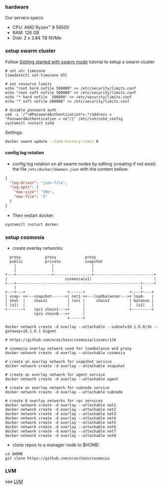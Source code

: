 ### hardware
Our servers specs:
- CPU: AMD Ryzen™ 9 5950X
- RAM: 128 GB
- Disk: 2 x 3.84 TB NVMe


### setup swarm cluster
Follow [Getting started with swarm mode](https://docs.docker.com/engine/swarm/swarm-tutorial/) tutorial to setup a swarm cluster

```console
# set utc timezone
timedatectl set-timezone UTC

# set resource limits
echo "root hard nofile 500000" >> /etc/security/limits.conf
echo "root soft nofile 500000" >> /etc/security/limits.conf
echo "* hard nofile  500000" >> /etc/security/limits.conf
echo "* soft nofile 500000" >> /etc/security/limits.conf

# disable password auth
sed -i '/^\#PasswordAuthentication*=.*/address = "PasswordAuthentication = no"/}' /etc/ssh/sshd_config
systemctl restart sshd
```

Settings
```bash
docker swarm update --task-history-limit 0
```

#### config log rotation
- config log rotation on all swarm nodes by editing (creating if not exist) the file `/etc/docker/daemon.json` with the content bellow.
```json
{
  "log-driver": "json-file",
  "log-opts": {
    "max-size": "50m",
    "max-file": "3"
  }
}
```

- Then restart docker:
```bash
systemctl restart docker
```

### setup cosmosia

- create overlay networks:

```
  proxy           proxy             proxy
  public          private           snapshot
    |                |                 |
    |                |                 |
+---+----------------+-----------------+---------------------------+
|                          cosmosia(x1)                            |
+---+--------------------------------------------------------+-----+
    |                                                        |
+---+---+                   +------+                    +----+----+
| snap- +<---snapshot------>| net1 +<---loadbalancer--->+ load-   |
| shot  |    chain1         | (xn) |     chain1         | balance |
| (x1)  |                   |      |                    |  (x1)   |
+-------+    rpc1 chain1--->+      |                    +---------+ 
             rpcn chain8--->+      |                             
                            +------+                            
```




```console
docker network create -d overlay --attachable --subnet=10.1.0.0/16 --gateway=10.1.0.1 bignet

# https://github.com/oraichain/cosmosia/issues/134

# cosmosia overlay network used for loadbalance and proxy
docker network create -d overlay --attachable cosmosia

# create an overlay network for snapshot service
docker network create -d overlay --attachable snapshot

# create an overlay network for agent service
docker network create -d overlay --attachable agent

# create an overlay network for subnode service
docker network create -d overlay --attachable subnode

# create 8 overlay networks for rpc services
docker network create -d overlay --attachable net1
docker network create -d overlay --attachable net2
docker network create -d overlay --attachable net3
docker network create -d overlay --attachable net4
docker network create -d overlay --attachable net5
docker network create -d overlay --attachable net6
docker network create -d overlay --attachable net7
docker network create -d overlay --attachable net8
```

- clone repos to a manager node to $HOME:
```console
cd $HOME
git clone https://github.com/oraichain/cosmosia
```

### LVM
see [LVM](./lvm.md)
